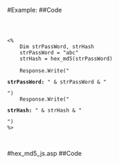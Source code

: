 #Example:
##Code
<pre>
<code>

<!-- #include file = "hex_md5_js.asp" -->
<%
    Dim strPassWord, strHash
    strPassWord = "abc"
    strHash = hex_md5(strPassWord)

    Response.Write("<p><b>strPassWord:</b> " & strPassWord & "</p>")
    Response.Write("<p><b>strHash:</b> " & strHash & "</p>")
%>

</code>
</pre>

#hex_md5_js.asp
##Code
<pre>
<code>
<script language="javascript" type="text/javascript" runat="server">
/*
 * A JavaScript implementation of the RSA Data Security, Inc. MD5 Message
 * Digest Algorithm, as defined in RFC 1321.
 * Version 2.1 Copyright (C) Paul Johnston 1999 - 2002.
 * Other contributors: Greg Holt, Andrew Kepert, Ydnar, Lostinet
 * Distributed under the BSD License
 * See http://pajhome.org.uk/crypt/md5 for more info.
 */

/*
 * Configurable variables. You may need to tweak these to be compatible with
 * the server-side, but the defaults work in most cases.
 */
var hexcase = 0;  /* hex output format. 0 - lowercase; 1 - uppercase        */
var b64pad  = "="; /* base-64 pad character. "=" for strict RFC compliance   */
var chrsz   = 8;  /* bits per input character. 8 - ASCII; 16 - Unicode      */

/*
 * These are the functions you'll usually want to call
 * They take string arguments and return either hex or base-64 encoded strings
 */
function hex_md5(s){ return binl2hex(core_md5(str2binl(s), s.length * chrsz));}
function b64_md5(s){ return binl2b64(core_md5(str2binl(s), s.length * chrsz));}
function str_md5(s){ return binl2str(core_md5(str2binl(s), s.length * chrsz));}
function hex_hmac_md5(key, data) { return binl2hex(core_hmac_md5(key, data)); }
function b64_hmac_md5(key, data) { return binl2b64(core_hmac_md5(key, data)); }
function str_hmac_md5(key, data) { return binl2str(core_hmac_md5(key, data)); }

/*
 * Perform a simple self-test to see if the VM is working
 */
function md5_vm_test()
{
  return hex_md5("abc") == "900150983cd24fb0d6963f7d28e17f72";
}

/*
 * Calculate the MD5 of an array of little-endian words, and a bit length
 */
function core_md5(x, len)
{
  /* append padding */
  x[len >> 5] |= 0x80 << ((len) % 32);
  x[(((len + 64) >>> 9) << 4) + 14] = len;

  var a =  1732584193;
  var b = -271733879;
  var c = -1732584194;
  var d =  271733878;

  for(var i = 0; i < x.length; i += 16)
  {
    var olda = a;
    var oldb = b;
    var oldc = c;
    var oldd = d;

    a = md5_ff(a, b, c, d, x[i+ 0], 7 , -680876936);
    d = md5_ff(d, a, b, c, x[i+ 1], 12, -389564586);
    c = md5_ff(c, d, a, b, x[i+ 2], 17,  606105819);
    b = md5_ff(b, c, d, a, x[i+ 3], 22, -1044525330);
    a = md5_ff(a, b, c, d, x[i+ 4], 7 , -176418897);
    d = md5_ff(d, a, b, c, x[i+ 5], 12,  1200080426);
    c = md5_ff(c, d, a, b, x[i+ 6], 17, -1473231341);
    b = md5_ff(b, c, d, a, x[i+ 7], 22, -45705983);
    a = md5_ff(a, b, c, d, x[i+ 8], 7 ,  1770035416);
    d = md5_ff(d, a, b, c, x[i+ 9], 12, -1958414417);
    c = md5_ff(c, d, a, b, x[i+10], 17, -42063);
    b = md5_ff(b, c, d, a, x[i+11], 22, -1990404162);
    a = md5_ff(a, b, c, d, x[i+12], 7 ,  1804603682);
    d = md5_ff(d, a, b, c, x[i+13], 12, -40341101);
    c = md5_ff(c, d, a, b, x[i+14], 17, -1502002290);
    b = md5_ff(b, c, d, a, x[i+15], 22,  1236535329);

    a = md5_gg(a, b, c, d, x[i+ 1], 5 , -165796510);
    d = md5_gg(d, a, b, c, x[i+ 6], 9 , -1069501632);
    c = md5_gg(c, d, a, b, x[i+11], 14,  643717713);
    b = md5_gg(b, c, d, a, x[i+ 0], 20, -373897302);
    a = md5_gg(a, b, c, d, x[i+ 5], 5 , -701558691);
    d = md5_gg(d, a, b, c, x[i+10], 9 ,  38016083);
    c = md5_gg(c, d, a, b, x[i+15], 14, -660478335);
    b = md5_gg(b, c, d, a, x[i+ 4], 20, -405537848);
    a = md5_gg(a, b, c, d, x[i+ 9], 5 ,  568446438);
    d = md5_gg(d, a, b, c, x[i+14], 9 , -1019803690);
    c = md5_gg(c, d, a, b, x[i+ 3], 14, -187363961);
    b = md5_gg(b, c, d, a, x[i+ 8], 20,  1163531501);
    a = md5_gg(a, b, c, d, x[i+13], 5 , -1444681467);
    d = md5_gg(d, a, b, c, x[i+ 2], 9 , -51403784);
    c = md5_gg(c, d, a, b, x[i+ 7], 14,  1735328473);
    b = md5_gg(b, c, d, a, x[i+12], 20, -1926607734);

    a = md5_hh(a, b, c, d, x[i+ 5], 4 , -378558);
    d = md5_hh(d, a, b, c, x[i+ 8], 11, -2022574463);
    c = md5_hh(c, d, a, b, x[i+11], 16,  1839030562);
    b = md5_hh(b, c, d, a, x[i+14], 23, -35309556);
    a = md5_hh(a, b, c, d, x[i+ 1], 4 , -1530992060);
    d = md5_hh(d, a, b, c, x[i+ 4], 11,  1272893353);
    c = md5_hh(c, d, a, b, x[i+ 7], 16, -155497632);
    b = md5_hh(b, c, d, a, x[i+10], 23, -1094730640);
    a = md5_hh(a, b, c, d, x[i+13], 4 ,  681279174);
    d = md5_hh(d, a, b, c, x[i+ 0], 11, -358537222);
    c = md5_hh(c, d, a, b, x[i+ 3], 16, -722521979);
    b = md5_hh(b, c, d, a, x[i+ 6], 23,  76029189);
    a = md5_hh(a, b, c, d, x[i+ 9], 4 , -640364487);
    d = md5_hh(d, a, b, c, x[i+12], 11, -421815835);
    c = md5_hh(c, d, a, b, x[i+15], 16,  530742520);
    b = md5_hh(b, c, d, a, x[i+ 2], 23, -995338651);

    a = md5_ii(a, b, c, d, x[i+ 0], 6 , -198630844);
    d = md5_ii(d, a, b, c, x[i+ 7], 10,  1126891415);
    c = md5_ii(c, d, a, b, x[i+14], 15, -1416354905);
    b = md5_ii(b, c, d, a, x[i+ 5], 21, -57434055);
    a = md5_ii(a, b, c, d, x[i+12], 6 ,  1700485571);
    d = md5_ii(d, a, b, c, x[i+ 3], 10, -1894986606);
    c = md5_ii(c, d, a, b, x[i+10], 15, -1051523);
    b = md5_ii(b, c, d, a, x[i+ 1], 21, -2054922799);
    a = md5_ii(a, b, c, d, x[i+ 8], 6 ,  1873313359);
    d = md5_ii(d, a, b, c, x[i+15], 10, -30611744);
    c = md5_ii(c, d, a, b, x[i+ 6], 15, -1560198380);
    b = md5_ii(b, c, d, a, x[i+13], 21,  1309151649);
    a = md5_ii(a, b, c, d, x[i+ 4], 6 , -145523070);
    d = md5_ii(d, a, b, c, x[i+11], 10, -1120210379);
    c = md5_ii(c, d, a, b, x[i+ 2], 15,  718787259);
    b = md5_ii(b, c, d, a, x[i+ 9], 21, -343485551);

    a = safe_add(a, olda);
    b = safe_add(b, oldb);
    c = safe_add(c, oldc);
    d = safe_add(d, oldd);
  }
  return Array(a, b, c, d);

}

/*
 * These functions implement the four basic operations the algorithm uses.
 */
function md5_cmn(q, a, b, x, s, t)
{
  return safe_add(bit_rol(safe_add(safe_add(a, q), safe_add(x, t)), s),b);
}
function md5_ff(a, b, c, d, x, s, t)
{
  return md5_cmn((b & c) | ((~b) & d), a, b, x, s, t);
}
function md5_gg(a, b, c, d, x, s, t)
{
  return md5_cmn((b & d) | (c & (~d)), a, b, x, s, t);
}
function md5_hh(a, b, c, d, x, s, t)
{
  return md5_cmn(b ^ c ^ d, a, b, x, s, t);
}
function md5_ii(a, b, c, d, x, s, t)
{
  return md5_cmn(c ^ (b | (~d)), a, b, x, s, t);
}

/*
 * Calculate the HMAC-MD5, of a key and some data
 */
function core_hmac_md5(key, data)
{
  var bkey = str2binl(key);
  if(bkey.length > 16) bkey = core_md5(bkey, key.length * chrsz);

  var ipad = Array(16), opad = Array(16);
  for(var i = 0; i < 16; i++)
  {
    ipad[i] = bkey[i] ^ 0x36363636;
    opad[i] = bkey[i] ^ 0x5C5C5C5C;
  }

  var hash = core_md5(ipad.concat(str2binl(data)), 512 + data.length * chrsz);
  return core_md5(opad.concat(hash), 512 + 128);
}

/*
 * Add integers, wrapping at 2^32. This uses 16-bit operations internally
 * to work around bugs in some JS interpreters.
 */
function safe_add(x, y)
{
  var lsw = (x & 0xFFFF) + (y & 0xFFFF);
  var msw = (x >> 16) + (y >> 16) + (lsw >> 16);
  return (msw << 16) | (lsw & 0xFFFF);
}

/*
 * Bitwise rotate a 32-bit number to the left.
 */
function bit_rol(num, cnt)
{
  return (num << cnt) | (num >>> (32 - cnt));
}

/*
 * Convert a string to an array of little-endian words
 * If chrsz is ASCII, characters >255 have their hi-byte silently ignored.
 */
function str2binl(str)
{
  var bin = Array();
  var mask = (1 << chrsz) - 1;
  for(var i = 0; i < str.length * chrsz; i += chrsz)
    bin[i>>5] |= (str.charCodeAt(i / chrsz) & mask) << (i%32);
  return bin;
}

/*
 * Convert an array of little-endian words to a string
 */
function binl2str(bin)
{
  var str = "";
  var mask = (1 << chrsz) - 1;
  for(var i = 0; i < bin.length * 32; i += chrsz)
    str += String.fromCharCode((bin[i>>5] >>> (i % 32)) & mask);
  return str;
}

/*
 * Convert an array of little-endian words to a hex string.
 */
function binl2hex(binarray)
{
  var hex_tab = hexcase ? "0123456789ABCDEF" : "0123456789abcdef";
  var str = "";
  for(var i = 0; i < binarray.length * 4; i++)
  {
    str += hex_tab.charAt((binarray[i>>2] >> ((i%4)*8+4)) & 0xF) +
           hex_tab.charAt((binarray[i>>2] >> ((i%4)*8  )) & 0xF);
  }
  return str;
}

/*
 * Convert an array of little-endian words to a base-64 string
 */
function binl2b64(binarray)
{
  var tab = "ABCDEFGHIJKLMNOPQRSTUVWXYZabcdefghijklmnopqrstuvwx  yz0123456789+/";
  var str = "";
  for(var i = 0; i < binarray.length * 4; i += 3)
  {
    var triplet = (((binarray[i   >> 2] >> 8 * ( i   %4)) & 0xFF) << 16)
                | (((binarray[i+1 >> 2] >> 8 * ((i+1)%4)) & 0xFF) << 8 )
                |  ((binarray[i+2 >> 2] >> 8 * ((i+2)%4)) & 0xFF);
    for(var j = 0; j < 4; j++)
    {
      if(i * 8 + j * 6 > binarray.length * 32) str += b64pad;
      else str += tab.charAt((triplet >> 6*(3-j)) & 0x3F);
    }
  }
  return str;
}
</script>
</code>
</pre>
